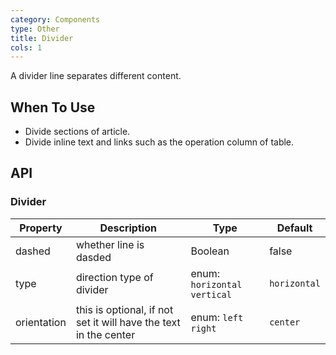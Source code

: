 ```yaml
---
category: Components
type: Other
title: Divider
cols: 1
---
```


A divider line separates different content.

## When To Use

- Divide sections of article.
- Divide inline text and links such as the operation column of table.

## API

### Divider

| Property | Description | Type | Default |
| -------- | ----------- | ---- | ------- |
| dashed | whether line is dasded | Boolean | false |
| type | direction type of divider | enum: `horizontal` `vertical` | `horizontal` |
| orientation | this is optional, if not set it will have the text in the center | enum: `left` `right` | `center` |
